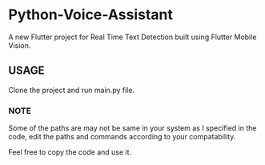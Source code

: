 # Python-Voice-Assistant 

A new Flutter project for Real Time Text Detection built using Flutter Mobile Vision.

## USAGE

Clone the project and run main.py file.

### NOTE
Some of the paths are may not be same in your system as I specified in the code, edit the paths and commands according to your compatability.

Feel free to copy the code and use it.
